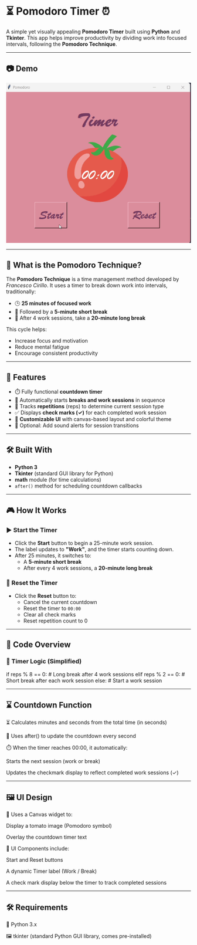 # ⏳ Pomodoro Timer ⏰

A simple yet visually appealing **Pomodoro Timer** built using **Python** and **Tkinter**. This app helps improve productivity by dividing work into focused intervals, following the **Pomodoro Technique**.

---


## 📷 Demo

![Pomodoro](assets/pomodoro.gif)

---

## 🧠 What is the Pomodoro Technique?

The **Pomodoro Technique** is a time management method developed by *Francesco Cirillo*. It uses a timer to break down work into intervals, traditionally:

- 🕒 **25 minutes of focused work**
- 🛑 Followed by a **5-minute short break**
- 🔁 After 4 work sessions, take a **20-minute long break**

This cycle helps:
- Increase focus and motivation
- Reduce mental fatigue
- Encourage consistent productivity

---

## 📌 Features

- ⏱️ Fully functional **countdown timer**
- 🔁 Automatically starts **breaks and work sessions** in sequence
- 🧠 Tracks **repetitions** (reps) to determine current session type
- ✅ Displays **check marks (✓)** for each completed work session
- 🎨 **Customizable UI** with canvas-based layout and colorful theme
- 🔔 Optional: Add sound alerts for session transitions

---

## 🛠️ Built With

- **Python 3**
- **Tkinter** (standard GUI library for Python)
- **math** module (for time calculations)
- `after()` method for scheduling countdown callbacks

---

## 🎮 How It Works

### ▶️ Start the Timer

- Click the **Start** button to begin a 25-minute work session.
- The label updates to **"Work"**, and the timer starts counting down.
- After 25 minutes, it switches to:
  - A **5-minute short break**
  - After every 4 work sessions, a **20-minute long break**

### 🔁 Reset the Timer

- Click the **Reset** button to:
  - Cancel the current countdown
  - Reset the timer to `00:00`
  - Clear all check marks
  - Reset repetition count to 0

---

## 🧩 Code Overview

### 🔄 Timer Logic (Simplified)

if reps % 8 == 0:
    # Long break after 4 work sessions
elif reps % 2 == 0:
    # Short break after each work session
else:
    # Start a work session

---

## ⌛ Countdown Function

⏳ Calculates minutes and seconds from the total time (in seconds)

🔁 Uses after() to update the countdown every second

⏱️ When the timer reaches 00:00, it automatically:

Starts the next session (work or break)

Updates the checkmark display to reflect completed work sessions (✓)

---

## 🖼️ UI Design

🎨 Uses a Canvas widget to:

Display a tomato image (Pomodoro symbol)

Overlay the countdown timer text

🧰 UI Components include:

Start and Reset buttons

A dynamic Timer label (Work / Break)

A check mark display below the timer to track completed sessions

---

## 🛠️ Requirements

🐍 Python 3.x

🖼️ tkinter (standard Python GUI library, comes pre-installed)

